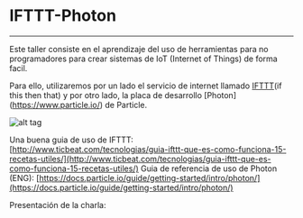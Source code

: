 # IFTTT-Photon
--------------

Este taller consiste en el aprendizaje del uso de herramientas para no programadores para crear sistemas de IoT (Internet of Things) de forma facil.

Para ello, utilizaremos por un lado el servicio de internet llamado [IFTTT](https://ifttt.com/)(if this then that) y por otro lado, la placa de desarrollo [Photon] (https://www.particle.io/) de Particle.

![alt tag](https://docs.particle.io/assets/images/family_portrait_outlines.png)

Una buena guia de uso de IFTTT: [http://www.ticbeat.com/tecnologias/guia-ifttt-que-es-como-funciona-15-recetas-utiles/](http://www.ticbeat.com/tecnologias/guia-ifttt-que-es-como-funciona-15-recetas-utiles/)
Guia de referencia de uso de Photon (ENG): [https://docs.particle.io/guide/getting-started/intro/photon/](https://docs.particle.io/guide/getting-started/intro/photon/)

Presentación de la charla: 


